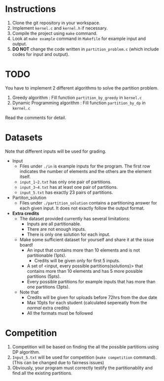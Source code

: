 # Instructions
1. Clone the git repository in your workspace.
1. Implement `kernel.c` and `kernel.h` if necessary.
1. Compile the project using `make` command.
1. Look at `make example` command in `Makefile` for example input and output.
1. **DO NOT** change the code written in `partition_problem.c` (which include codes for input and output).

# TODO
You have to implement 2 different algorithms to solve the partition problem.
1. Greedy algorithm : Fill function `partition_by_greedy` in `kernel.c`
2. Dynamic Programming algorithm : Fill function `partition_by_dp` in `kernel.c`

Read the comments for detail.

# Datasets
Note that different inputs will be used for grading.
- Input
  - Files under `./in` is example inputs for the program. The first row indicates the number of elements and the others are the element itself.
  - `input_1~2.txt` has only one pair of partitions.
  - `input_3~4.txt` has at least one pair of partitions.
  - `input_5.txt` has exactly 23 pairs of partitions.
- Partiton_solution
  - Files under `./partition_solution` contains a partitioning answer for each given input. It does not exactly follow the output format.
- **Extra credits**
  - The dataset provided currently has several limitations:
    - Inputs are all partitionable.
    - There are not enough inputs.
    - There is only one solution for each input.
  - Make some sufficient dataset for yourself and share it at the issue board!
    - An input that contains more than 10 elements and is not partitionable (1pts).
      - Credits will be given only for first 5 inputs.
    - A set of <input, every possible partitions(solutions)> that contains more than 10 elements and has 5 more possible partitions (5pts).
    - Every possible partitions for example inputs that has more than one partitions (3pts).
  - Note that
    - Credits will be given for uploads before 72hrs from the due date
    - Max 10pts for each student (calculated sepereatly from the _normal_ extra credits)
    - All the formats must be followed
# Competition
1. Competition will be based on finding the all the possible partitions using DP algorithm.
1. `Input_5.txt` will be used for competition (`make competition` command). (This can be changed due to fairness issues)
1. Obviously, your program must correctly testify the partitionablity and find all the existing partitions.
